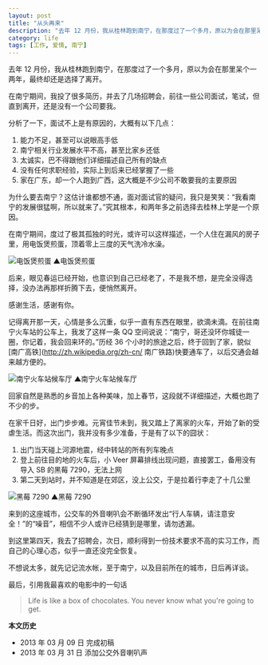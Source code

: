 ```yaml
---
layout: post
title: "从头再来"
description: "去年 12 月份，我从桂林跑到南宁，在那度过了一个多月，原以为会在那里呆个一两年，最终却还是选择了离开。在南宁期间，我投了很多简历，并去了几场招聘会，前往一些公司面试，笔试，但直到离开，还是没有一个公司要我。"
category: life
tags: [工作, 爱情, 南宁]
---
```


去年 12 月份，我从桂林跑到南宁，在那度过了一个多月，原以为会在那里呆个一两年，最终却还是选择了离开。

在南宁期间，我投了很多简历，并去了几场招聘会，前往一些公司面试，笔试，但直到离开，还是没有一个公司要我。

分析了一下，面试不上是有原因的，大概有以下几点：

1. 能力不足，甚至可以说眼高手低
2. 南宁相关行业发展水平不高，甚至比家乡还低
3. 太诚实，巴不得跟他们详细描述自己所有的缺点
4. 没有任何求职经验，实际上到后来已经掌握了一些
5. 家在广东，却一个人跑到广西，这大概是不少公司不敢要我的主要原因

为什么要去南宁？这估计谁都想不通，面对面试官的疑问，我只是笑笑：“我看南宁的发展很猛啊，所以就来了。”究其根本，和两年多之前选择去桂林上学是一个原因。

在南宁期间，度过了极其孤独的时光，或许可以这样描述，一个人住在漏风的房子里，用电饭煲煎蛋，顶着零上三度的天气洗冷水澡。

![电饭煲煎蛋]({{site.IMG_PATH}}/reset-again-01.jpg_640)
&#9650;电饭煲煎蛋

后来，眼见春运已经开始，也意识到自己已经老了，不是我不想，是完全没得选择，没办法再那样折腾下去，便悄然离开。

感谢生活，感谢有你。

记得离开那一天，心情是多么沉重，似乎一直有东西在眼里，欲滴未滴。在前往南宁火车站的公车上，我发了这样一条 QQ 空间说说：“南宁，哥还没环你城徒一圈，你记着，我会回来环的。”历经 36 个小时的旅途之后，终于回到了家，貌似 [南广高铁](http://zh.wikipedia.org/zh-cn/ 南广铁路)快要通车了，以后交通会越来越方便的。

![南宁火车站候车厅]({{site.IMG_PATH}}/reset-again-02.jpg_640)
&#9650;南宁火车站候车厅

回家自然是熟悉的乡音加上各种美味，加上春节，这段就不详细描述，大概也跑了不少的步。

在家千日好，出门步步难。元宵佳节未到，我又踏上了离家的火车，开始了新的受虐生活。而这次出门，我并没有多少准备，于是有了以下的囧状：

1. 出门当天碰上河源地震，经中转站的所有列车晚点
2. 登上前往目的地的火车后，小 Veer 屏幕排线出现问题，直接罢工，备用没有导入 SB 的黑莓 7290，无法上网
3. 第二天到站时，并不知道是在郊区，没上公交，于是拉着行李走了十几公里

![黑莓 7290]({{site.IMG_PATH}}/reset-again-03.jpg_640)
&#9650;黑莓 7290

来到的这座城市，公交车的外音喇叭会不断循环发出“行人车辆，请注意安全！”的“噪音”，相信不少人或许已经猜到是哪里，请勿透漏。

到这里第四天，我去了招聘会，次日，顺利得到一份技术要求不高的实习工作，而自己的心理心态，似乎一直还没完全恢复。

不想说太多，就先记记流水帐，至于南宁，以及目前所在的城市，日后再详谈。

最后，引用我最喜欢的电影中的一句话

> Life is like a box of chocolates. You never know what you're going to get.

**本文历史**

* 2013 年 03 月 09 日 完成初稿
* 2013 年 03 月 31 日 添加公交外音喇叭声
